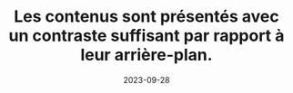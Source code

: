 ---
N: '177'
Rubrique: Présentation
title: Les contenus sont présentés avec un contraste suffisant par rapport à leur
  arrière-plan.
detail: Les contenus sont présentés avec un contraste suffisant par rapport  à leur arrière-plan.
abstract: 
categories: [" Présentation"]
agrege: O4177-E057
opquast: '4 177'
indiceebook: '57'
description: "Règle n° 057"
weight:  057
actif: '1'
layout: rules
date: 2023-09-28
tags: ["", ""]
objectif: ["", ""]
Meo: [""]
Controle: [""
]
Source: ["Opquast"]
Referentiel: [""]
Steps: ["", ""]
---